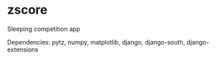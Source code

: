 zscore
======

Sleeping competition app

Dependencies: pytz, numpy, matplotlib, django, django-south, django-extensions
